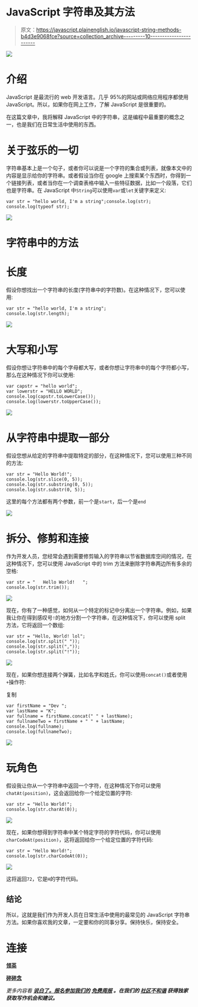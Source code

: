 # JavaScript 字符串及其方法

> 原文：<https://javascript.plainenglish.io/javascript-string-methods-b4d3e9068fce?source=collection_archive---------10----------------------->

![](img/914dbad622a89ec9b700848e35279a1d.png)

# 介绍

JavaScript 是最流行的 web 开发语言。几乎 95%的网站或网络应用程序都使用 JavaScript。所以，如果你在网上工作，了解 JavaScript 是很重要的。

在这篇文章中，我将解释 JavaScript 中的字符串，这是编程中最重要的概念之一，也是我们在日常生活中使用的东西。

# 关于弦乐的一切

字符串基本上是一个句子，或者你可以说是一个字符的集合或列表，就像本文中的内容是显示给你的字符串。或者假设当你在 google 上搜索某个东西时，你得到一个链接列表，或者当你在一个调查表格中输入一些特征数据，比如一个段落，它们也是字符串。在 JavaScript 中`String`可以使用`var`或`let`关键字来定义:

```
var str = "hello world, I'm a string";console.log(str);
console.log(typeof str);
```

![](img/b2fa20812947abed7edc0395b7be612a.png)

# 字符串中的方法

# 长度

假设你想找出一个字符串的长度(字符串中的字符数)。在这种情况下，您可以使用:

```
var str = "hello world, I'm a string";
console.log(str.length);
```

![](img/7b19215006e5402c7a450e6ee55dd4a6.png)

# 大写和小写

假设你想让字符串中的每个字母都大写，或者你想让字符串中的每个字符都小写，那么在这种情况下你可以使用:

```
var capstr = "hello world";
var lowerstr = "HELLO WORLD";
console.log(capstr.toLowerCase());
console.log(lowerstr.toUpperCase());
```

![](img/d2faccfc7f0fdcb6538355b32d624a7d.png)

# 从字符串中提取一部分

假设您想从给定的字符串中提取特定的部分，在这种情况下，您可以使用三种不同的方法:

```
var str = "Hello World!";
console.log(str.slice(0, 5));
console.log(str.substring(0, 5));
console.log(str.substr(0, 5));
```

这里的每个方法都有两个参数，前一个是`start`，后一个是`end`

![](img/bc10cfff28965bbd29b6d9f546c12a27.png)

# 拆分、修剪和连接

作为开发人员，您经常会遇到需要修剪输入的字符串以节省数据库空间的情况，在这种情况下，您可以使用 JavaScript 中的 trim 方法来删除字符串两边所有多余的空格:

```
var str = "   Hello World!   ";
console.log(str.trim());
```

![](img/13c2dbea48c9824853db1a31b9e1af1e.png)

现在，你有了一种感觉，如何从一个特定的标记中分离出一个字符串。例如，如果我让你在得到感叹号`!`的地方分割一个字符串，在这种情况下，你可以使用 split 方法，它将返回一个数组:

```
var str = "Hello, World! lol";
console.log(str.split(" "));
console.log(str.split(","));
console.log(str.split("!"));
```

![](img/a84eefea7f4408275026adf7ddb5cce7.png)

现在，如果你想连接两个弹簧，比如名字和姓氏，你可以使用`concat()`或者使用`+`操作符:

复制

```
var firstName = "Dev ";
var lastName = "K";
var fullname = firstName.concat(" " + lastName);
var fullnameTwo = firstName + " " + lastName;
console.log(fullname);
console.log(fullnameTwo);
```

![](img/4003398f5b1194676f90d702b4038d39.png)

# 玩角色

假设我让你从一个字符串中返回一个字符，在这种情况下你可以使用`chatAt(position)`，这会返回给你一个给定位置的字符:

```
var str = "Hello World!";
console.log(str.charAt(0));
```

![](img/e182ca388a5e5040f8d578e2aa6dcae0.png)

现在，如果你想得到字符串中某个特定字符的字符代码，你可以使用`charCodeAt(position)`，这将返回给你一个给定位置的字符代码:

```
var str = "Hello World!";
console.log(str.charCodeAt(0));
```

![](img/6f0a4354c2d7b734f0d6565de2d893ce.png)

这将返回`72`，它是`H`的字符代码。

## 结论

所以，这就是我们作为开发人员在日常生活中使用的最常见的 JavaScript 字符串方法。如果你喜欢我的文章，一定要和你的同事分享。保持快乐，保持安全。

# 连接

[**领英**](https://www.linkedin.com/in/kumar009/)

[**碎碎念**](https://twitter.com/kumarkalyan_)

*更多内容看* [***说白了。报名参加我们的***](http://plainenglish.io/) **[***免费周报***](http://newsletter.plainenglish.io/) *。在我们的* [***社区不和谐***](https://discord.gg/GtDtUAvyhW) *获得独家获取写作机会和建议。***